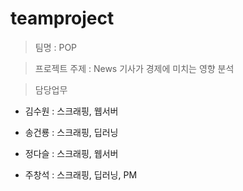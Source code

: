 # teamproject

> 팀명 : POP



> 프로젝트 주제 : News 기사가 경제에 미치는 영향 분석



> 담당업무

* 김수원 : 스크래핑, 웹서버

* 송건룡 : 스크래핑, 딥러닝

* 정다슬 : 스크래핑, 웹서버

* 주창석 : 스크래핑, 딥러닝, PM



